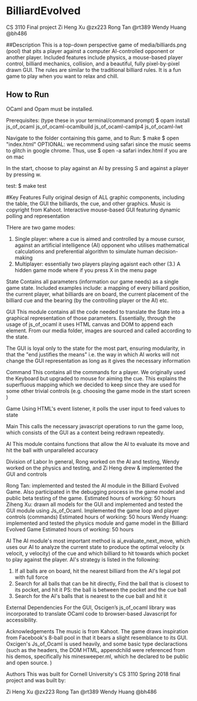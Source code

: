 # BilliardEvolved

CS 3110 Final project
Zi Heng Xu @zx223
Rong Tan @rt389
Wendy Huang @bh486

##Description
This is a top-down perspective game of media/billiards.png (pool) that pits a player against a computer AI-controlled opponent or another player. Included features include physics, a mouse-based player control, billiard mechanics, collision, and a beautiful, fully pixel-by-pixel drawn GUI. The rules are
similar to the traditional billiard rules. It is a fun game to play when
you want to relax and chill.

## How to Run
OCaml and Opam must be installed.

Prerequisites: (type these in your terminal/command prompt)
$ opam install js_of_ocaml js_of_ocaml-ocamlbuild js_of_ocaml-camlp4 js_of_ocaml-lwt

Navigate to the folder containing this game, and to Run:
$ make
$ open "index.html"
OPTIONAL: we recommend using safari since the music seems to glitch in
google chrome. Thus, use
            $ open -a safari index.html
if you are on mac

In the start, choose to play against an AI by pressing S and against a player
by pressing w.

test:
$ make test

#Key Features
Fully original design of ALL graphic components, including the table, the GUI the billiards, the cue, and other graphics.
Music is copyright from Kahoot.
Interactive mouse-based GUI featuring dynamic polling and representation

THere are two game modes:
1. Single player: where a cue is aimed and controlled
by a mouse cursor, against an artificial intelligence (AI) opponent who
utilises mathematical calculations and preferential algorithm to simulate human
decision-making
2. Multiplayer: essentially two players playing agaisnt each other
(3.) A hidden game mode where if you press X in the menu page


State
Contains all parameters (information our game needs) as a single game
state. Included examples include: a mapping of every billiard position, the
current player, what billiards are on board, the current placement of
the billiard cue and the bearing (by the controlling player or the AI) etc.

GUI
This module contains all the code needed to translate the State into a
graphical representation of those parameters. Essentially, through the usage
of js_of_ocaml it uses HTML canvas and DOM to append each element. From
our media folder, images are sourced and called according to the state.

The GUI is loyal only to the state for the most part, ensuring modularity, in
that the "end justifies the means" i.e. the way in which AI works will not
change the GUI representation as long as it gives the necessary information

Command
This contains all the commands for a player. We originally used the Keyboard
but upgraded to mouse for aiming the cue. This explains the superfluous
mapping which we decided to keep since they are used for some other
trivial controls (e.g. choosing the game mode in the start screen )

Game
Using HTML's event listener, it polls the user input to feed values to state

Main
This calls the necessary javascript operations to run the game loop, which
consists of the GUI as a context being redrawn repeatedly.

AI
This module contains functions that allow the AI to evaluate its move and hit the ball with unparalleled accuracy

Division of Labor
In general, Rong worked on the AI and testing, Wendy worked on the physics and
testing, and Zi Heng drew & implemented the GUI and controls

Rong Tan: implemented and tested the AI module in the Billiard Evolved Game. Also participated in the debugging process in the game model and public beta testing of the game.
Estimated hours of working: 50 hours
Ziheng Xu: drawn all models for the GUI and implemented and tested the GUI module using Js_of_Ocaml. Implemented the game loop and player controls (commands)
Estimated hours of working: 50 hours
Wendy Huang: implemented and tested the physics module and game model in the Billiard Evolved Game
Estimated hours of working: 50 hours


AI
The AI module's most important method is ai_evaluate_next_move, which uses our AI to analyze the current state to produce the optimal velocity (x velocit, y velocity) of the cue and which billiard to hit towards which pocket to play against the player.
AI's strategy is listed in the following:
   1. If all balls are on board, hit the nearest billiard from the AI's
      legal pot with full force
   2. Search for all balls that can be hit directly,
      Find the ball that is closest to its pocket, and hit it
      PS: the ball is between the pocket and the cue ball
   3. Search for the AI's balls that is nearest to the cue ball and hit it

External Dependencies
For the GUI, Oscigen’s js_of_ocaml library was incorporated to translate OCaml code to browser-based Javascript for accessibility.

Acknowledgements
The music is from Kahoot.
The game draws inspiration from Facebook's 8-ball pool in that it bears a
slight resemblance to its GUI.
Oxcigen's Js_of_Ocaml is used heavily, and some basic type declaractions (such
  as the headers, the DOM HTML, appendchild were referenced from his
  demos, specifically his minesweeper.ml, which he declared to be public
  and open source. )

Authors
This was built for Cornell University's CS 3110 Spring 2018 final project and was built by:

Zi Heng Xu @zx223
Rong Tan @rt389
Wendy Huang @bh486

